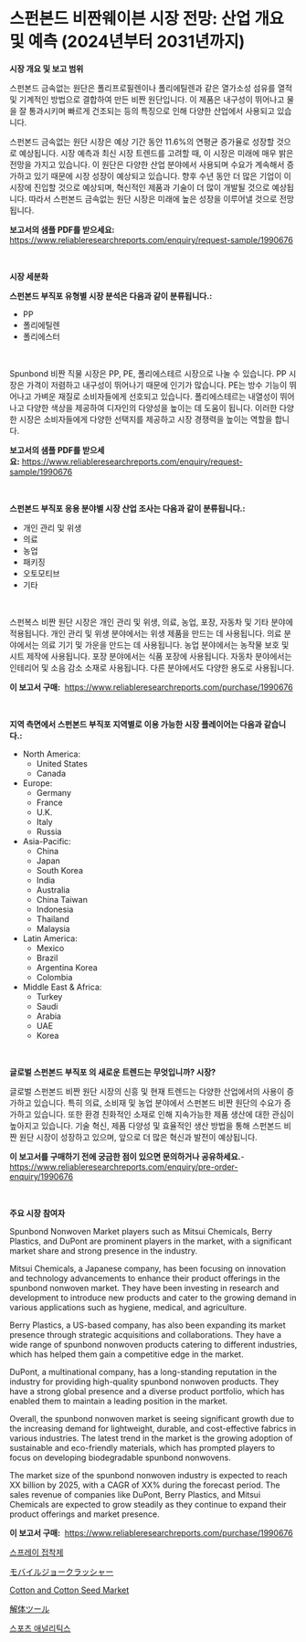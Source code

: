 <p><h1>스펀본드 비짠웨이븐 시장 전망: 산업 개요 및 예측 (2024년부터 2031년까지)</h1></p><p><strong>시장 개요 및 보고 범위</strong></p>
<p><p>스펀본드 금속없는 원단은 폴리프로필렌이나 폴리에틸렌과 같은 열가소성 섬유를 열적 및 기계적인 방법으로 결합하여 만든 비짠 원단입니다. 이 제품은 내구성이 뛰어나고 물을 잘 통과시키며 빠르게 건조되는 등의 특징으로 인해 다양한 산업에서 사용되고 있습니다.</p><p>스펀본드 금속없는 원단 시장은 예상 기간 동안 11.6%의 연평균 증가율로 성장할 것으로 예상됩니다. 시장 예측과 최신 시장 트렌드를 고려할 때, 이 시장은 미래에 매우 밝은 전망을 가지고 있습니다. 이 원단은 다양한 산업 분야에서 사용되며 수요가 계속해서 증가하고 있기 때문에 시장 성장이 예상되고 있습니다. 향후 수년 동안 더 많은 기업이 이 시장에 진입할 것으로 예상되며, 혁신적인 제품과 기술이 더 많이 개발될 것으로 예상됩니다. 따라서 스펀본드 금속없는 원단 시장은 미래에 높은 성장을 이루어낼 것으로 전망됩니다.</p></p>
<p><strong>보고서의 샘플 PDF를 받으세요:</strong> <a href="https://www.reliableresearchreports.com/enquiry/request-sample/1990676">https://www.reliableresearchreports.com/enquiry/request-sample/1990676</a></p>
<p>&nbsp;</p>
<p><strong>시장 세분화</strong></p>
<p><strong>스펀본드 부직포 유형별 시장 분석은 다음과 같이 분류됩니다.:</strong></p>
<p><ul><li>PP</li><li>폴리에틸렌</li><li>폴리에스터</li></ul></p>
<p>&nbsp;</p>
<p><p>Spunbond 비짠 직물 시장은 PP, PE, 폴리에스테르 시장으로 나눌 수 있습니다. PP 시장은 가격이 저렴하고 내구성이 뛰어나기 때문에 인기가 많습니다. PE는 방수 기능이 뛰어나고 가벼운 재질로 소비자들에게 선호되고 있습니다. 폴리에스테르는 내열성이 뛰어나고 다양한 색상을 제공하여 디자인의 다양성을 높이는 데 도움이 됩니다. 이러한 다양한 시장은 소비자들에게 다양한 선택지를 제공하고 시장 경쟁력을 높이는 역할을 합니다.</p></p>
<p><strong>보고서의 샘플 PDF를 받으세요:</strong>&nbsp;<a href="https://www.reliableresearchreports.com/enquiry/request-sample/1990676">https://www.reliableresearchreports.com/enquiry/request-sample/1990676</a></p>
<p>&nbsp;</p>
<p><strong> 스펀본드 부직포 응용 분야별 시장 산업 조사는 다음과 같이 분류됩니다.:</strong></p>
<p><ul><li>개인 관리 및 위생</li><li>의료</li><li>농업</li><li>패키징</li><li>오토모티브</li><li>기타</li></ul></p>
<p>&nbsp;</p>
<p><p>스펀복스 비짠 원단 시장은 개인 관리 및 위생, 의료, 농업, 포장, 자동차 및 기타 분야에 적용됩니다. 개인 관리 및 위생 분야에서는 위생 제품을 만드는 데 사용됩니다. 의료 분야에서는 의료 기기 및 가운을 만드는 데 사용됩니다. 농업 분야에서는 농작물 보호 및 시트 제작에 사용됩니다. 포장 분야에서는 식품 포장에 사용됩니다. 자동차 분야에서는 인테리어 및 소음 감소 소재로 사용됩니다. 다른 분야에서도 다양한 용도로 사용됩니다.</p></p>
<p><strong>이 보고서 구매:</strong>&nbsp; <a href="https://www.reliableresearchreports.com/purchase/1990676">https://www.reliableresearchreports.com/purchase/1990676</a></p>
<p>&nbsp;</p>
<p><strong>지역 측면에서 스펀본드 부직포 지역별로 이용 가능한 시장 플레이어는 다음과 같습니다.:</strong></p>
<p><ul>
    <li>
        North America:
        <ul>
            <li>United States</li>
            <li>Canada</li>
        </ul>
    </li>
    <li>
        Europe:
        <ul>
            <li>Germany</li>
            <li>France</li>
            <li>U.K.</li>
            <li>Italy</li>
            <li>Russia</li>
        </ul>
    </li>
    <li>
        Asia-Pacific:
        <ul>
            <li>China</li>
            <li>Japan</li>
            <li>South Korea</li>
            <li>India</li>
            <li>Australia</li>
            <li>China Taiwan</li>
            <li>Indonesia</li>
            <li>Thailand</li>
            <li>Malaysia</li>
        </ul>
    </li>
    <li>
        Latin America:
        <ul>
            <li>Mexico</li>
            <li>Brazil</li>
            <li>Argentina Korea</li>
            <li>Colombia</li>
        </ul>
    </li>
    <li>
        Middle East & Africa:
        <ul>
            <li>Turkey</li>
            <li>Saudi</li>
            <li>Arabia</li>
            <li>UAE</li>
            <li>Korea</li>
        </ul>
    </li>
    </ul></p>
<p>&nbsp;</p>
<p><strong>글로벌 스펀본드 부직포 의 새로운 트렌드는 무엇입니까? 시장?</strong></p>
<p><p>글로벌 스펀본드 비짠 원단 시장의 신흥 및 현재 트렌드는 다양한 산업에서의 사용이 증가하고 있습니다. 특히 의료, 소비재 및 농업 분야에서 스펀본드 비짠 원단의 수요가 증가하고 있습니다. 또한 환경 친화적인 소재로 인해 지속가능한 제품 생산에 대한 관심이 높아지고 있습니다. 기술 혁신, 제품 다양성 및 효율적인 생산 방법을 통해 스펀본드 비짠 원단 시장이 성장하고 있으며, 앞으로 더 많은 혁신과 발전이 예상됩니다.</p></p>
<p><strong>이 보고서를 구매하기 전에 궁금한 점이 있으면 문의하거나 공유하세요.</strong>- <a href="https://www.reliableresearchreports.com/enquiry/pre-order-enquiry/1990676">https://www.reliableresearchreports.com/enquiry/pre-order-enquiry/1990676</a></p>
<p>&nbsp;</p>
<p><strong>주요 시장 참여자</strong></p>
<p><p>Spunbond Nonwoven Market players such as Mitsui Chemicals, Berry Plastics, and DuPont are prominent players in the market, with a significant market share and strong presence in the industry.</p><p>Mitsui Chemicals, a Japanese company, has been focusing on innovation and technology advancements to enhance their product offerings in the spunbond nonwoven market. They have been investing in research and development to introduce new products and cater to the growing demand in various applications such as hygiene, medical, and agriculture.</p><p>Berry Plastics, a US-based company, has also been expanding its market presence through strategic acquisitions and collaborations. They have a wide range of spunbond nonwoven products catering to different industries, which has helped them gain a competitive edge in the market.</p><p>DuPont, a multinational company, has a long-standing reputation in the industry for providing high-quality spunbond nonwoven products. They have a strong global presence and a diverse product portfolio, which has enabled them to maintain a leading position in the market.</p><p>Overall, the spunbond nonwoven market is seeing significant growth due to the increasing demand for lightweight, durable, and cost-effective fabrics in various industries. The latest trend in the market is the growing adoption of sustainable and eco-friendly materials, which has prompted players to focus on developing biodegradable spunbond nonwovens.</p><p>The market size of the spunbond nonwoven industry is expected to reach XX billion by 2025, with a CAGR of XX% during the forecast period. The sales revenue of companies like DuPont, Berry Plastics, and Mitsui Chemicals are expected to grow steadily as they continue to expand their product offerings and market presence.</p></p>
<p><strong>이 보고서 구매:</strong>&nbsp;&nbsp;<a href="https://www.reliableresearchreports.com/purchase/1990676">https://www.reliableresearchreports.com/purchase/1990676</a></p>
<p><p><a href="https://github.com/Howaoole34545/Market-Research-Report-List-1/blob/main/27159988189.md">스프레이 접착제</a></p><p><a href="https://github.com/mohamedbakry57/Market-Research-Report-List-3/blob/main/68104608970.md">モバイルジョークラッシャー</a></p><p><a href="https://issuu.com/reportprime-2/docs/cotton-and-cotton-seed-market-size-2030.pptx">Cotton and Cotton Seed Market</a></p><p><a href="https://github.com/schmahlson/Market-Research-Report-List-1/blob/main/31837368969.md">解体ツール</a></p><p><a href="https://github.com/vs2869dizt0/Market-Research-Report-List-1/blob/main/91412158188.md">스포츠 애널리틱스</a></p></p>
